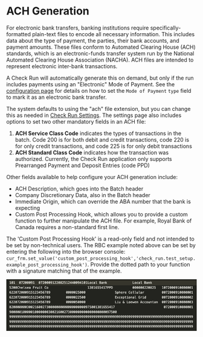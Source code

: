 # ACH Generation

For electronic bank transfers, banking institutions require specifically-formatted plain-text files to encode all necessary information. This includes data about the type of payment, the parties, their bank accounts, and payment amounts. These files conform to Automated Clearing House (ACH) standards, which is an electronic-funds transfer system run by the National Automated Clearing House Association (NACHA). ACH files are intended to represent electronic inter-bank transactions.

A Check Run will automatically generate this on demand, but only if the run includes payments using an "Electronic" Mode of Payment. See the [configuration page](./configuration.md) for details on how to set the `Mode of Payment` `type` field to mark it as an electronic bank transfer.

The system defaults to using the "ach" file extension, but you can change this as needed in [Check Run Settings](./settings.md). The settings page also includes options to set two other mandatory fields in an ACH file:

1. **ACH Service Class Code** indicates the types of transactions in the batch. Code 200 is for both debit and credit transactions, code 220 is for only credit transactions, and code 225 is for only debit transactions
2. **ACH Standard Class Code** indicates how the transaction was authorized. Currently, the Check Run application only supports Prearranged Payment and Deposit Entries (code PPD)

Other fields available to help configure your ACH generation include:
- ACH Description, which goes into the Batch header
- Company Discretionary Data, also in the Batch header
- Immediate Origin, which can override the ABA number that the bank is expecting
- Custom Post Processing Hook, which allows you to provide a custom function to further manipulate the ACH file. For example, Royal Bank of Canada requires a non-standard first line.

The 'Custom Post Processing Hook' is a read-only field and not intended to be set by non-technical users. The RBC example noted above can be set by entering the following into the browser console: `cur_frm.set_value('custom_post_processing_hook','check_run.test_setup.example_post_processing_hook')`. Provide the dotted path to your function with a signature matching that of the example.

![Example ACH file data with properly-formatted header and batch entries.](./assets/ACHFile.png)

